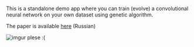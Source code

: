 This is a standalone demo app where you can train (evolve) a convolutional neural network on your own dataset using genetic algorithm.

The paper is available [here](https://docs.google.com/document/d/1Qus047bfCW4E39rrZHdEesno4ipnlm-sa7cAXBBSxuU/edit?usp=sharing) (Russian)

![imgur plese :(](https://i.imgur.com/aOF7ktv.png)
